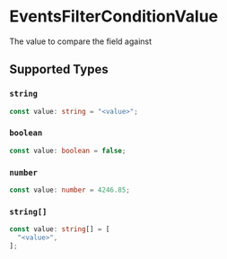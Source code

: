 # EventsFilterConditionValue

The value to compare the field against


## Supported Types

### `string`

```typescript
const value: string = "<value>";
```

### `boolean`

```typescript
const value: boolean = false;
```

### `number`

```typescript
const value: number = 4246.85;
```

### `string[]`

```typescript
const value: string[] = [
  "<value>",
];
```

